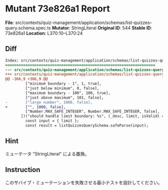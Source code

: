 # Mutant 73e826a1 Report

**File**: src/contexts/quiz-management/application/schemas/list-quizzes-query.schema.spec.ts
**Mutator**: StringLiteral
**Original ID**: 544
**Stable ID**: 73e826a1
**Location**: L370:10–L370:24

## Diff

```diff
Index: src/contexts/quiz-management/application/schemas/list-quizzes-query.schema.spec.ts
===================================================================
--- src/contexts/quiz-management/application/schemas/list-quizzes-query.schema.spec.ts	original
+++ src/contexts/quiz-management/application/schemas/list-quizzes-query.schema.spec.ts	mutated #544
@@ -366,9 +366,9 @@
         ["minimum boundary - 1", 1, true],
         ["just below minimum", 0, false],
         ["maximum boundary - 100", 100, true],
         ["just above maximum", 101, false],
-        ["large number", 1000, false],
+        ["", 1000, false],
         ["Number.MAX_SAFE_INTEGER", Number.MAX_SAFE_INTEGER, false],
       ])("should handle limit boundary: %s", (_desc, limit, isValid) => {
         const input = { limit };
         const result = listQuizzesQuerySchema.safeParse(input);
```

## Hint

ミューテータ "StringLiteral" による置換。

## Instruction

このサバイブ・ミューテーションを失敗させる最小テストを設計してください。
